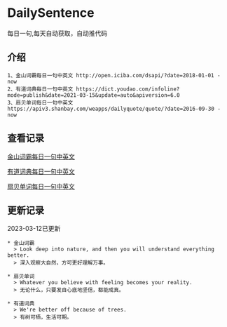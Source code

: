 # DailySentence

每日一句,每天自动获取，自动推代码

## 介绍

```
1、金山词霸每日一句中英文 http://open.iciba.com/dsapi/?date=2018-01-01 - now
2、有道词典每日一句中英文 https://dict.youdao.com/infoline?mode=publish&date=2021-03-15&update=auto&apiversion=6.0
3、扇贝单词每日一句中英文 https://apiv3.shanbay.com/weapps/dailyquote/quote/?date=2016-09-30 - now
```

## 查看记录

[金山词霸每日一句中英文](./data/iciba/)

[有道词典每日一句中英文](./data/youdao/)

[扇贝单词每日一句中英文](./data/shanbay/)

## 更新记录
2023-03-12已更新 
```
* 金山词霸
  > Look deep into nature, and then you will understand everything better.
  > 深入观察大自然，方可更好理解万事。

* 扇贝单词
  > Whatever you believe with feeling becomes your reality.
  > 无论什么，只要发自心底地坚信，都能成真。

* 有道词典
  > We're better off because of trees.
  > 有树可栖，生活可期。

```
